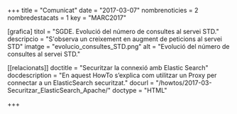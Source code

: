 +++
title             	= "Comunicat"
date	 	  		= "2017-03-07"
nombrenoticies   	= 2
nombredestacats   	= 1
key 		  		= "MARC2017"


[grafica]
titol      = "SGDE. Evolució del número de consultes al servei STD."
descripcio = "S'observa un creixement en augment de peticions al servei STD"
imatge     = "evolucio_consultes_STD.png"
alt        = "Evolució del número de consultes al servei STD."

[[relacionats]]
doctitle          = "Securitzar la connexió amb Elastic Search"
docdescription    = "En aquest HowTo s’explica com utilitzar un Proxy per connectar a un ElasticSearch securitzat."
docurl            = "/howtos/2017-03-Securitzar_ElasticSearch_Apache/"
doctype           = "HTML"

+++
